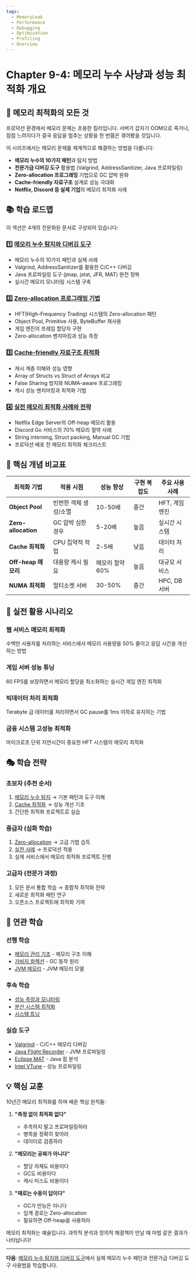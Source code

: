 ```yaml
---
tags:
  - MemoryLeak
  - Performance
  - Debugging
  - Optimization
  - Profiling
  - Overview
---
```


# Chapter 9-4: 메모리 누수 사냥과 성능 최적화 개요

## 🎯 메모리 최적화의 모든 것

프로덕션 환경에서 메모리 문제는 조용한 킬러입니다. 서버가 갑자기 OOM으로 죽거나, 점점 느려지다가 결국 응답을 멈추는 상황을 한 번쯤은 겪어봤을 것입니다.

이 시리즈에서는 메모리 문제를 체계적으로 해결하는 방법을 다룹니다:

- **메모리 누수의 10가지 패턴**과 탐지 방법
- **전문가급 디버깅 도구** 활용법 (Valgrind, AddressSanitizer, Java 프로파일링)
- **Zero-allocation 프로그래밍** 기법으로 GC 압박 완화
- **Cache-friendly 자료구조** 설계로 성능 극대화
- **Netflix, Discord 등 실제 기업**의 메모리 최적화 사례

## 📚 학습 로드맵

이 섹션은 4개의 전문화된 문서로 구성되어 있습니다:

### 1️⃣ [메모리 누수 탐지와 디버깅 도구](04a-memory-leak-debugging.md)

- 메모리 누수의 10가지 패턴과 실제 사례
- Valgrind, AddressSanitizer를 활용한 C/C++ 디버깅
- Java 프로파일링 도구 (jmap, jstat, JFR, MAT) 완전 정복
- 실시간 메모리 모니터링 시스템 구축

### 2️⃣ [Zero-allocation 프로그래밍 기법](04b-zero-allocation-programming.md)

- HFT(High-Frequency Trading) 시스템의 Zero-allocation 패턴
- Object Pool, Primitive 사용, ByteBuffer 재사용
- 게임 엔진의 프레임 할당자 구현
- Zero-allocation 벤치마킹과 성능 측정

### 3️⃣ [Cache-friendly 자료구조 최적화](04c-cache-optimization.md)

- 캐시 계층 이해와 성능 영향
- Array of Structs vs Struct of Arrays 비교
- False Sharing 방지와 NUMA-aware 프로그래밍
- 캐시 성능 벤치마킹과 최적화 기법

### 4️⃣ [실전 메모리 최적화 사례와 전략](04d-production-optimization.md)

- Netflix Edge Server의 Off-heap 메모리 활용
- Discord Go 서비스의 70% 메모리 절약 사례
- String interning, Struct packing, Manual GC 기법
- 프로덕션 배포 전 메모리 최적화 체크리스트

## 🎯 핵심 개념 비교표

| 최적화 기법 | 적용 시점 | 성능 향상 | 구현 복잡도 | 주요 사용 사례 |
|------------|-----------|-----------|-------------|----------------|
| **Object Pool** | 빈번한 객체 생성/소멸 | 10-50배 | 중간 | HFT, 게임 엔진 |
| **Zero-allocation** | GC 압박 심한 경우 | 5-20배 | 높음 | 실시간 시스템 |
| **Cache 최적화** | CPU 집약적 작업 | 2-5배 | 낮음 | 데이터 처리 |
| **Off-heap 메모리** | 대용량 캐시 필요 | 메모리 절약 60% | 높음 | 대규모 서비스 |
| **NUMA 최적화** | 멀티소켓 서버 | 30-50% | 중간 | HPC, DB 서버 |

## 🚀 실전 활용 시나리오

### 웹 서비스 메모리 최적화

수백만 사용자를 처리하는 서비스에서 메모리 사용량을 50% 줄이고 응답 시간을 개선하는 방법

### 게임 서버 성능 튜닝

60 FPS를 보장하면서 메모리 할당을 최소화하는 실시간 게임 엔진 최적화

### 빅데이터 처리 최적화

Terabyte 급 데이터를 처리하면서 GC pause를 1ms 이하로 유지하는 기법

### 금융 시스템 고성능 최적화

마이크로초 단위 지연시간이 중요한 HFT 시스템의 메모리 최적화

## 🎭 학습 전략

### 초보자 (추천 순서)

1. [메모리 누수 탐지](04a-memory-leak-debugging.md) → 기본 패턴과 도구 이해
2. [Cache 최적화](04c-cache-optimization.md) → 성능 개선 기초
3. 간단한 최적화 프로젝트로 실습

### 중급자 (심화 학습)

1. [Zero-allocation](04b-zero-allocation-programming.md) → 고급 기법 습득
2. [실전 사례](04d-production-optimization.md) → 프로덕션 적용
3. 실제 서비스에서 메모리 최적화 프로젝트 진행

### 고급자 (전문가 과정)

1. 모든 문서 통합 학습 → 종합적 최적화 전략
2. 새로운 최적화 패턴 연구
3. 오픈소스 프로젝트에 최적화 기여

## 🔗 연관 학습

### 선행 학습

- [메모리 관리 기초](../chapter-02-memory/01-memory-layout.md) - 메모리 구조 이해
- [가비지 컬렉션](01-gc-fundamentals.md) - GC 동작 원리
- [JVM 메모리](02-jvm-memory-model.md) - JVM 메모리 모델

### 후속 학습

- [성능 측정과 모니터링](../chapter-11-performance-optimization/01-performance-measurement.md)
- [분산 시스템 최적화](../chapter-14-distributed-systems/04-performance-optimization.md)
- [시스템 튜닝](../chapter-11-performance-optimization/05-system-tuning.md)

### 실습 도구

- [Valgrind](https://valgrind.org/) - C/C++ 메모리 디버깅
- [Java Flight Recorder](https://docs.oracle.com/javacomponents/jmc-5-4/jfr-runtime-guide/about.htm) - JVM 프로파일링
- [Eclipse MAT](https://www.eclipse.org/mat/) - Java 힙 분석
- [Intel VTune](https://www.intel.com/content/www/us/en/developer/tools/oneapi/vtune-profiler.html) - 성능 프로파일링

## 💡 핵심 교훈

10년간 메모리 최적화를 하며 배운 핵심 원칙들:

1. **"측정 없이 최적화 없다"**
   - 추측하지 말고 프로파일링하라
   - 병목을 정확히 찾아라
   - 데이터로 검증하라

2. **"메모리는 공짜가 아니다"**
   - 할당 자체도 비용이다
   - GC도 비용이다
   - 캐시 미스도 비용이다

3. **"때로는 수동이 답이다"**
   - GC가 만능은 아니다
   - 임계 경로는 Zero-allocation
   - 필요하면 Off-heap을 사용하라

메모리 최적화는 예술입니다. 과학적 분석과 창의적 해결책이 만날 때 마법 같은 결과가 나타납니다!

---

**다음**: [메모리 누수 탐지와 디버깅 도구](04a-memory-leak-debugging.md)에서 실제 메모리 누수 패턴과 전문가급 디버깅 도구 사용법을 학습합니다.
